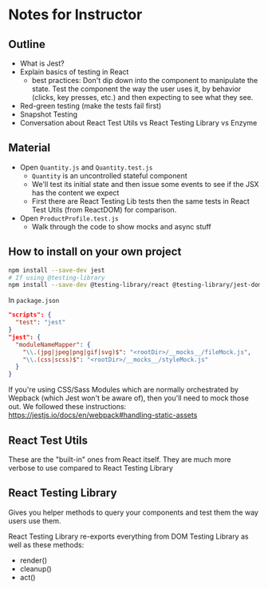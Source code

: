 # Notes for Instructor

## Outline

- What is Jest?
- Explain basics of testing in React
  - best practices: Don't dip down into the component to manipulate the state. Test the component the way the user uses it, by behavior (clicks, key presses, etc.) and then expecting to see what they see.
- Red-green testing (make the tests fail first)
- Snapshot Testing
- Conversation about React Test Utils vs React Testing Library vs Enzyme

## Material

- Open `Quantity.js` and `Quantity.test.js`
  - `Quantity` is an uncontrolled stateful component
  - We'll test its initial state and then issue some events to see if the JSX has the content we expect
  - First there are React Testing Lib tests then the same tests in React Test Utils (from ReactDOM) for comparison.
- Open `ProductProfile.test.js`
  - Walk through the code to show mocks and async stuff

## How to install on your own project

```sh
npm install --save-dev jest
# If using @testing-library
npm install --save-dev @testing-library/react @testing-library/jest-dom
```

In `package.json`

```json
"scripts": {
  "test": "jest"
}
"jest": {
  "moduleNameMapper": {
    "\\.(jpg|jpeg|png|gif|svg)$": "<rootDir>/__mocks__/fileMock.js",
    "\\.(css|scss)$": "<rootDir>/__mocks__/styleMock.js"
  }
}
```

If you're using CSS/Sass Modules which are normally orchestrated by Wepback (which Jest won't be aware of), then you'll need to mock those out. We followed these instructions: https://jestjs.io/docs/en/webpack#handling-static-assets

## React Test Utils

These are the "built-in" ones from React itself. They are much more verbose to use compared to React Testing Library

## React Testing Library

Gives you helper methods to query your components and test them the way users use them.

React Testing Library re-exports everything from DOM Testing Library as well as these methods:

- render()
- cleanup()
- act()
